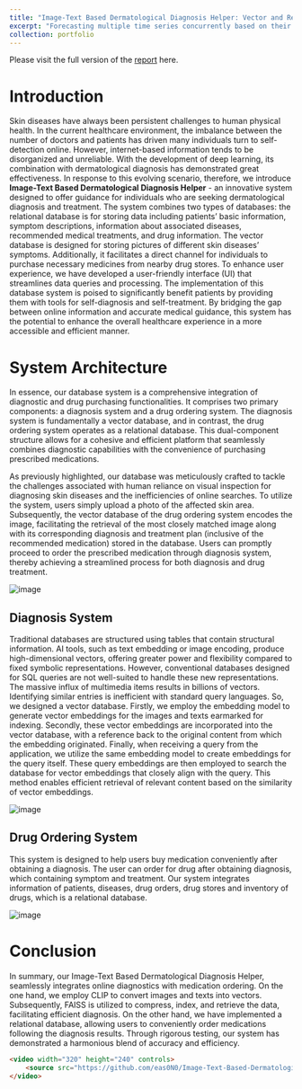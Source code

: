 ```yaml
---
title: "Image-Text Based Dermatological Diagnosis Helper: Vector and Relational Database"
excerpt: "Forecasting multiple time series concurrently based on their interrelations and individual information<br/><img src='/images/model_archi.png'>"
collection: portfolio
---
```

Please visit the full version of the [report](https://github.com/eas0N0/Image-Text-Based-Dermatological-Diagnosis-Helper/blob/main/report_g31(1).pdf) here.

# Introduction

Skin diseases have always been persistent challenges to human physical health. 
In the current healthcare environment, the imbalance between the number of 
doctors and patients has driven many individuals turn to self-detection online. 
However, internet-based information tends to be disorganized and unreliable. 
With the development of deep learning, its combination with dermatological 
diagnosis has demonstrated great effectiveness. In response to this evolving 
scenario, therefore, we introduce **Image-Text Based Dermatological Diagnosis 
Helper** - an innovative system designed to offer guidance for individuals who 
are seeking dermatological diagnosis and treatment. The system combines two 
types of databases: the relational database is for storing data including patients’ 
basic information, symptom descriptions, information about associated diseases, 
recommended medical treatments, and drug information. The vector database is 
designed for storing pictures of different skin diseases’ symptoms. Additionally, 
it facilitates a direct channel for individuals to purchase necessary medicines 
from nearby drug stores. To enhance user experience, we have developed a user-friendly interface (UI) that streamlines data queries and processing. The 
implementation of this database system is poised to significantly benefit patients 
by providing them with tools for self-diagnosis and self-treatment. By bridging 
the gap between online information and accurate medical guidance, this system 
has the potential to enhance the overall healthcare experience in a more 
accessible and efficient manner.

# System Architecture
In essence, our database system is a comprehensive integration of diagnostic and drug 
purchasing functionalities. It comprises two primary components: a diagnosis system and a 
drug ordering system. The diagnosis system is fundamentally a vector database, and in 
contrast, the drug ordering system operates as a relational database. This dual-component 
structure allows for a cohesive and efficient platform that seamlessly combines diagnostic 
capabilities with the convenience of purchasing prescribed medications.  

As previously highlighted, our database was meticulously crafted to tackle the challenges 
associated with human reliance on visual inspection for diagnosing skin diseases and the 
inefficiencies of online searches. To utilize the system, users simply upload a photo of the 
affected skin area. Subsequently, the vector database of the drug ordering system encodes the 
image, facilitating the retrieval of the most closely matched image along with its corresponding 
diagnosis and treatment plan (inclusive of the recommended medication) stored in the database. 
Users can promptly proceed to order the prescribed medication through diagnosis system, 
thereby achieving a streamlined process for both diagnosis and drug treatment.

![image](https://github.com/eas0N0/Vector-and-Relational-Database/assets/129197157/0bcfddce-b6a2-4fb5-9cf1-26d3dd3d0e25)

## Diagnosis System

Traditional databases are structured using tables that contain structural information. AI tools, 
such as text embedding or image encoding, produce high-dimensional vectors, offering greater 
power and flexibility compared to fixed symbolic representations. However, conventional 
databases designed for SQL queries are not well-suited to handle these new representations. 
The massive influx of multimedia items results in billions of vectors. Identifying similar entries
is inefficient with standard query languages. So, we designed a vector database.
Firstly, we employ the embedding model to generate vector embeddings for the images and 
texts earmarked for indexing. Secondly, these vector embeddings are incorporated into the 
vector database, with a reference back to the original content from which the embedding 
originated. Finally, when receiving a query from the application, we utilize the same 
embedding model to create embeddings for the query itself. These query embeddings are then 
employed to search the database for vector embeddings that closely align with the query. This 
method enables efficient retrieval of relevant content based on the similarity of vector 
embeddings.

![image](https://github.com/eas0N0/Vector-and-Relational-Database/assets/129197157/21749fc6-5626-47d1-a971-56e35cfac977)

## Drug Ordering System
This system is designed to help users buy medication conveniently after obtaining a diagnosis.
The user can order for drug after obtaining diagnosis, which containing symptom and treatment. 
Our system integrates information of patients, diseases, drug orders, drug stores and inventory 
of drugs, which is a relational database.

![image](https://github.com/eas0N0/Vector-and-Relational-Database/assets/129197157/1112734d-bea1-46ff-b5e9-81a9520079f8)

# Conclusion
In summary, our Image-Text Based Dermatological Diagnosis Helper, seamlessly integrates 
online diagnostics with medication ordering. On the one hand, we employ CLIP to convert 
images and texts into vectors. Subsequently, FAISS is utilized to compress, index, and retrieve 
the data, facilitating efficient diagnosis. On the other hand, we have implemented a relational 
database, allowing users to conveniently order medications following the diagnosis results. 
Through rigorous testing, our system has demonstrated a harmonious blend of accuracy and 
efficiency.

```HTML
<video width="320" height="240" controls>
    <source src="https://github.com/eas0N0/Image-Text-Based-Dermatological-Diagnosis-Helper/blob/0fdb14a6570eda7bd30f871650f9fef12d161b22/video_demo.mp4" type="video/mp4">
</video>
```


